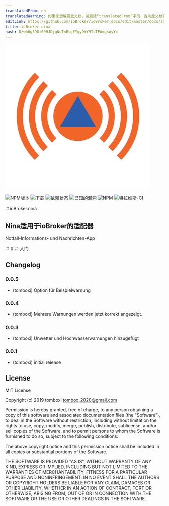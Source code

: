 ```yaml
---
translatedFrom: en
translatedWarning: 如果您想编辑此文档，请删除“translatedFrom”字段，否则此文档将再次自动翻译
editLink: https://github.com/ioBroker/ioBroker.docs/edit/master/docs/zh-cn/adapterref/iobroker.nina/README.md
title: ioBroker.nina
hash: D/wb6g5D8l09HJDjgNuTnBsgEYgyDYY9TcTPAmgsAyY=
---
```

![商标](../../../en/adapterref/iobroker.nina/admin/nina.png)

![NPM版本](http://img.shields.io/npm/v/iobroker.nina.svg)
![下载](https://img.shields.io/npm/dm/iobroker.nina.svg)
![依赖状态](https://img.shields.io/david/TA2k/iobroker.nina.svg)
![已知的漏洞](https://snyk.io/test/github/TA2k/ioBroker.nina/badge.svg)
![NPM](https://nodei.co/npm/iobroker.nina.png?downloads=true)
![特拉维斯-CI](http://img.shields.io/travis/TA2k/ioBroker.nina/master.svg)

＃ioBroker.nina
## Nina适用于ioBroker的适配器
Notfall-Informations- und Nachrichten-App

＃＃＃ 入门

## Changelog

### 0.0.5

-   (tomboxi) Option für Beispielwarnung

### 0.0.4

-   (tomboxi) Mehrere Warnungen werden jetzt korrekt angezeigt.

### 0.0.3

-   (tomboxi) Unwetter und Hochwasserwarnungen hinzugefügt

### 0.0.1

-   (tomboxi) initial release

## License

MIT License

Copyright (c) 2019 tomboxi <tombox_2020@gmail.com>

Permission is hereby granted, free of charge, to any person obtaining a copy
of this software and associated documentation files (the "Software"), to deal
in the Software without restriction, including without limitation the rights
to use, copy, modify, merge, publish, distribute, sublicense, and/or sell
copies of the Software, and to permit persons to whom the Software is
furnished to do so, subject to the following conditions:

The above copyright notice and this permission notice shall be included in all
copies or substantial portions of the Software.

THE SOFTWARE IS PROVIDED "AS IS", WITHOUT WARRANTY OF ANY KIND, EXPRESS OR
IMPLIED, INCLUDING BUT NOT LIMITED TO THE WARRANTIES OF MERCHANTABILITY,
FITNESS FOR A PARTICULAR PURPOSE AND NONINFRINGEMENT. IN NO EVENT SHALL THE
AUTHORS OR COPYRIGHT HOLDERS BE LIABLE FOR ANY CLAIM, DAMAGES OR OTHER
LIABILITY, WHETHER IN AN ACTION OF CONTRACT, TORT OR OTHERWISE, ARISING FROM,
OUT OF OR IN CONNECTION WITH THE SOFTWARE OR THE USE OR OTHER DEALINGS IN THE
SOFTWARE.